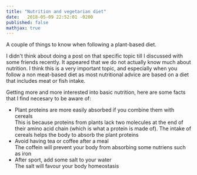 ```yaml
---
title: "Nutrition and vegetarian diet"
date:   2018-05-09 22:52:01 -0200
published: false
mathjax: true
---
```


A couple of things to know when following a plant-based diet.

I didn't think about doing a post on that specific topic till I discussed with some friends recently.
It appeared that we do not actually know much about nutrition.
I think this is a very important topic, and especially when you follow a non meat-based diet as most nutritional advice are based on a diet that includes meat or fish intake.

Getting more and more interested into basic nutrition, here are some facts that I find necesary to be aware of:
- Plant proteins are more easily absorbed if you combine them with cereals <br>
This is because proteins from plants lack two molecules at the end of their amino acid chain (which is what a protein is made of). The intake of cereals helps the body to absorb the plant proteins 
- Avoid having tea or coffee after a meal <br>
The coffein will prevent your body from absorbing some nutriens such as iron
- After sport, add some salt to your water <br>
The salt will favour your body homeostasis
